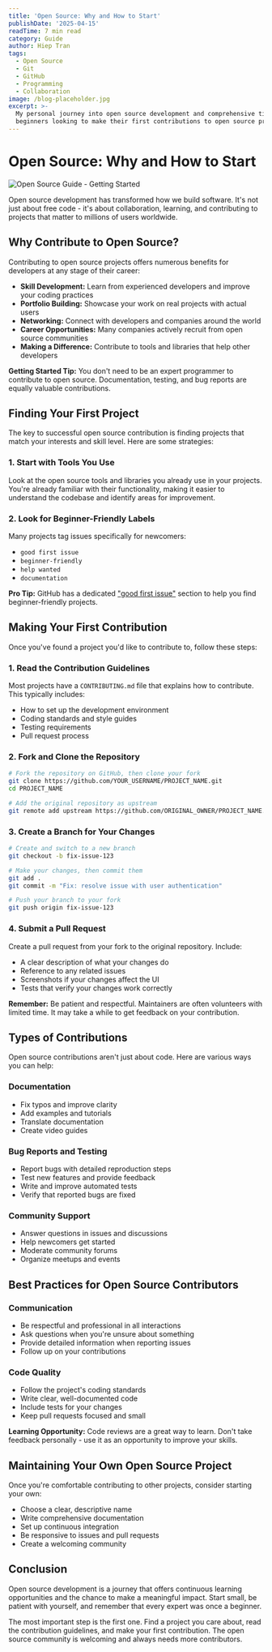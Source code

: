```yaml
---
title: 'Open Source: Why and How to Start'
publishDate: '2025-04-15'
readTime: 7 min read
category: Guide
author: Hiep Tran
tags:
  - Open Source
  - Git
  - GitHub
  - Programming
  - Collaboration
image: /blog-placeholder.jpg
excerpt: >-
  My personal journey into open source development and comprehensive tips for
  beginners looking to make their first contributions to open source projects.
---
```


# Open Source: Why and How to Start

![Open Source Guide - Getting Started](/blog-placeholder.jpg)

Open source development has transformed how we build software. It's not just about free code - it's about collaboration, learning, and contributing to projects that matter to millions of users worldwide.

## Why Contribute to Open Source?

Contributing to open source projects offers numerous benefits for developers at any stage of their career:

- **Skill Development:** Learn from experienced developers and improve your coding practices
- **Portfolio Building:** Showcase your work on real projects with actual users
- **Networking:** Connect with developers and companies around the world
- **Career Opportunities:** Many companies actively recruit from open source communities
- **Making a Difference:** Contribute to tools and libraries that help other developers

<div className="callout callout-info">
<strong>Getting Started Tip:</strong> You don't need to be an expert programmer to contribute to open source. Documentation, testing, and bug reports are equally valuable contributions.
</div>

## Finding Your First Project

The key to successful open source contribution is finding projects that match your interests and skill level. Here are some strategies:

### 1. Start with Tools You Use

Look at the open source tools and libraries you already use in your projects. You're already familiar with their functionality, making it easier to understand the codebase and identify areas for improvement.

### 2. Look for Beginner-Friendly Labels

Many projects tag issues specifically for newcomers:

- `good first issue`
- `beginner-friendly`
- `help wanted`
- `documentation`

<div className="callout callout-success">
<strong>Pro Tip:</strong> GitHub has a dedicated <a href="https://github.com/topics/good-first-issue" target="_blank" rel="noopener noreferrer">"good first issue"</a> section to help you find beginner-friendly projects.
</div>

## Making Your First Contribution

Once you've found a project you'd like to contribute to, follow these steps:

### 1. Read the Contribution Guidelines

Most projects have a `CONTRIBUTING.md` file that explains how to contribute. This typically includes:

- How to set up the development environment
- Coding standards and style guides
- Testing requirements
- Pull request process

### 2. Fork and Clone the Repository

```bash
# Fork the repository on GitHub, then clone your fork
git clone https://github.com/YOUR_USERNAME/PROJECT_NAME.git
cd PROJECT_NAME

# Add the original repository as upstream
git remote add upstream https://github.com/ORIGINAL_OWNER/PROJECT_NAME.git
```

### 3. Create a Branch for Your Changes

```bash
# Create and switch to a new branch
git checkout -b fix-issue-123

# Make your changes, then commit them
git add .
git commit -m "Fix: resolve issue with user authentication"

# Push your branch to your fork
git push origin fix-issue-123
```

### 4. Submit a Pull Request

Create a pull request from your fork to the original repository. Include:

- A clear description of what your changes do
- Reference to any related issues
- Screenshots if your changes affect the UI
- Tests that verify your changes work correctly

<div className="callout callout-warning">
<strong>Remember:</strong> Be patient and respectful. Maintainers are often volunteers with limited time. It may take a while to get feedback on your contribution.
</div>

## Types of Contributions

Open source contributions aren't just about code. Here are various ways you can help:

### Documentation

- Fix typos and improve clarity
- Add examples and tutorials
- Translate documentation
- Create video guides

### Bug Reports and Testing

- Report bugs with detailed reproduction steps
- Test new features and provide feedback
- Write and improve automated tests
- Verify that reported bugs are fixed

### Community Support

- Answer questions in issues and discussions
- Help newcomers get started
- Moderate community forums
- Organize meetups and events

## Best Practices for Open Source Contributors

### Communication

- Be respectful and professional in all interactions
- Ask questions when you're unsure about something
- Provide detailed information when reporting issues
- Follow up on your contributions

### Code Quality

- Follow the project's coding standards
- Write clear, well-documented code
- Include tests for your changes
- Keep pull requests focused and small

<div className="callout callout-info">
<strong>Learning Opportunity:</strong> Code reviews are a great way to learn. Don't take feedback personally - use it as an opportunity to improve your skills.
</div>

## Maintaining Your Own Open Source Project

Once you're comfortable contributing to other projects, consider starting your own:

- Choose a clear, descriptive name
- Write comprehensive documentation
- Set up continuous integration
- Be responsive to issues and pull requests
- Create a welcoming community

## Conclusion

Open source development is a journey that offers continuous learning opportunities and the chance to make a meaningful impact. Start small, be patient with yourself, and remember that every expert was once a beginner.

The most important step is the first one. Find a project you care about, read the contribution guidelines, and make your first contribution. The open source community is welcoming and always needs more contributors.
